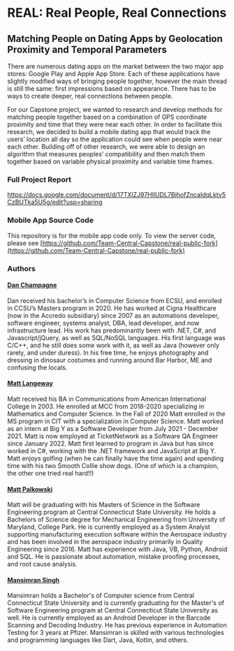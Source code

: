 # REAL: Real People, Real Connections
## Matching People on Dating Apps by Geolocation Proximity and Temporal Parameters

There are numerous dating apps on the market between the two major app stores: Google Play and Apple App Store. Each of these applications have slightly modified ways of bringing people together, however the main thread is still the same: first impressions based on appearance. There has to be ways to create deeper, real connections between people.

For our Capstone project, we wanted to research and develop methods for matching people together based on a combination of GPS coordinate proximity and time that they were near each other. In order to facilitate this research, we decided to build a mobile dating app that would track the users’ location all day so the application could see when people were near each other. Building off of other research, we were able to design an algorithm that measures peoples’ compatibility and then match them together based on variable physical proximity and variable time frames.

### Full Project Report

https://docs.google.com/document/d/17TXlZJ97HlIUDL7BjhofZncaIdqLktv5CzBUTka5U5g/edit?usp=sharing

### Mobile App Source Code

This repository is for the mobile app code only. To view the server code, please see [https://github.com/Team-Central-Capstone/real-public-fork](https://github.com/Team-Central-Capstone/real-public-fork)

### Authors

#### [Dan Champagne](https://github.com/DAndreChampagne)

Dan received his bachelor’s in Computer Science from ECSU, and enrolled in CCSU’s Masters program in 2020. He has worked at Cigna Healthcare (now in the Accredo subsidiary) since 2007 as an automations developer, software engineer, systems analyst, DBA, lead developer, and now infrastructure lead. His work has predominantly been with .NET, C#, and Javascript/jQuery, as well as SQL/NoSQL languages. His first language was C/C++, and he still does some work with it, as well as Java (however only rarely, and under duress). In his free time, he enjoys photography and dressing in dinosaur costumes and running around Bar Harbor, ME and confusing the locals.

#### [Matt Langeway](https://github.com/lange0716)

Matt received his BA in Communications from American International College in 2003. He enrolled at MCC from 2018-2020 specializing in Mathematics and Computer Science. In the Fall of 2020 Matt enrolled in the MS program in CIT with a specialization in Computer Science. Matt worked as an intern at Big Y as a Software Developer from July 2021 - December 2021. Matt is now employed at TicketNetwork as a Software QA Engineer since January 2022. Matt first learned to program in Java but has since worked in C#, working with the .NET framework and JavaScript at Big Y. Matt enjoys golfing (when he can finally have the time again) and spending time with his two Smooth Collie show dogs. (One of which is a champion, the other one tried real hard!!)

#### [Matt Palkowski](https://github.com/matthewpalkowski)

Matt will be graduating with his Masters of Science in the Software Engineering program at Central Connecticut State University. He holds a Bachelors of Science degree for Mechanical Engineering from University of Maryland, College Park. He is currently employed as a System Analyst supporting manufacturing execution software within the Aerospace industry and has been involved in the aerospace industry primarily in Quality Engineering since 2016. Matt has experience with Java, VB, Python, Android and SQL. He is passionate about automation, mistake proofing processes, and root cause analysis.

#### [Mansimran Singh](https://github.com/Mansimran-Singh)

Mansimran holds a Bachelor's of Computer science from Central Connecticut State University and is currently graduating for the Master's of Software Engineering program at Central Connecticut State University as well. He is currently employed as an Android Developer in the Barcode Scanning and Decoding Industry. He has previous experience in Automation Testing for 3 years at Pfizer. Mansimran is skilled with various technologies and programming languages like Dart, Java, Kotlin, and others.
